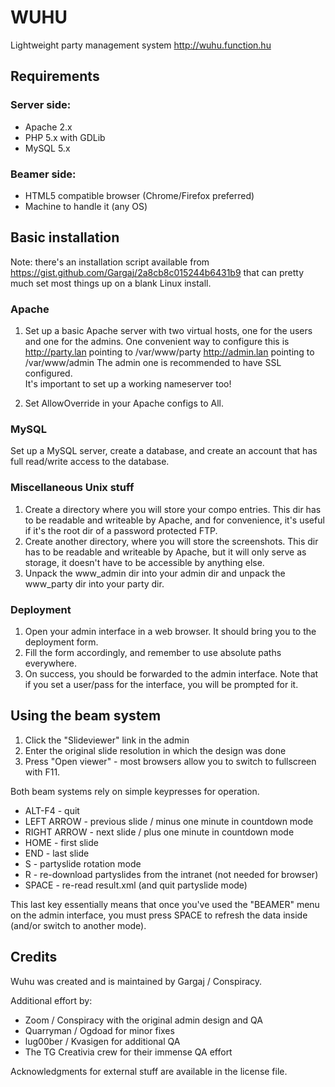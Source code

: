 # WUHU
Lightweight party management system
http://wuhu.function.hu

## Requirements

### Server side:
* Apache 2.x
* PHP 5.x with GDLib
* MySQL 5.x
### Beamer side: 
* HTML5 compatible browser (Chrome/Firefox preferred)
* Machine to handle it (any OS)

## Basic installation
Note: there's an installation script available from https://gist.github.com/Gargaj/2a8cb8c015244b6431b9 that can pretty much set most things up on a blank Linux install.

### Apache
1. Set up a basic Apache server with two virtual hosts, one for the users and one for the admins. One convenient way to configure this is
         http://party.lan pointing to /var/www/party
         http://admin.lan pointing to /var/www/admin
       The admin one is recommended to have SSL configured.         
       It's important to set up a working nameserver too!
    
2. Set AllowOverride in your Apache configs to All.

### MySQL 
  
Set up a MySQL server, create a database, and create an account that has full read/write access to the database.
       
### Miscellaneous Unix stuff
1. Create a directory where you will store your compo entries. This dir has to be readable and writeable by Apache, and for convenience, it's useful if it's the root dir of a password protected FTP.  
2. Create another directory, where you will store the screenshots. This dir has to be readable and writeable by Apache, but it will only serve as storage, it doesn't have to be accessible by anything else.
3. Unpack the www_admin dir into your admin dir and unpack the www_party dir into your party dir.
### Deployment
1. Open your admin interface in a web browser. It should bring you to the deployment form.
2. Fill the form accordingly, and remember to use absolute paths everywhere.
3. On success, you should be forwarded to the admin interface. Note that if you set a user/pass for the interface, you will be prompted for it.
       
## Using the beam system
1. Click the "Slideviewer" link in the admin
2. Enter the original slide resolution in which the design was done
3. Press "Open viewer" - most browsers allow you to switch to fullscreen with F11.
  
Both beam systems rely on simple keypresses for operation.
  
* ALT-F4 - quit
* LEFT ARROW - previous slide / minus one minute in countdown mode
* RIGHT ARROW - next slide / plus one minute in countdown mode
* HOME - first slide
* END - last slide
* S - partyslide rotation mode
* R - re-download partyslides from the intranet (not needed for browser)
* SPACE - re-read result.xml (and quit partyslide mode)
    
This last key essentially means that once you've used the "BEAMER" menu on the admin interface, you must press SPACE to refresh the data inside (and/or switch to another mode).
  
## Credits
Wuhu was created and is maintained by Gargaj / Conspiracy.

Additional effort by:
* Zoom / Conspiracy with the original admin design and QA
* Quarryman / Ogdoad for minor fixes
* lug00ber / Kvasigen for additional QA
* The TG Creativia crew for their immense QA effort

Acknowledgments for external stuff are available in the license file.